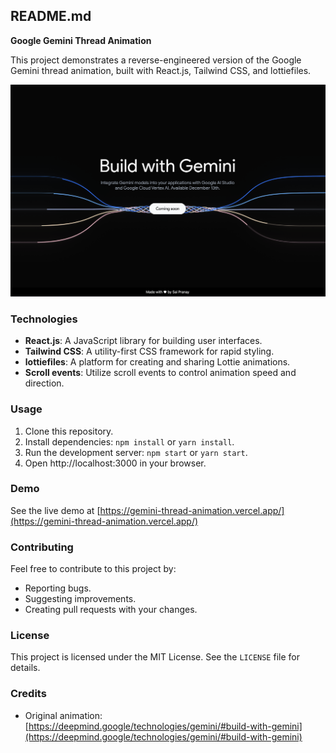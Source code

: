 ## README.md

**Google Gemini Thread Animation**

This project demonstrates a reverse-engineered version of the Google Gemini thread animation, built with React.js, Tailwind CSS, and lottiefiles.

![preview](./image.png)

### Technologies

* **React.js**: A JavaScript library for building user interfaces.
* **Tailwind CSS**: A utility-first CSS framework for rapid styling.
* **lottiefiles**: A platform for creating and sharing Lottie animations.
* **Scroll events**: Utilize scroll events to control animation speed and direction.

### Usage

1. Clone this repository.
2. Install dependencies: `npm install` or `yarn install`.
3. Run the development server: `npm start` or `yarn start`.
4. Open http://localhost:3000 in your browser.

### Demo

See the live demo at [https://gemini-thread-animation.vercel.app/](https://gemini-thread-animation.vercel.app/)

### Contributing

Feel free to contribute to this project by:

* Reporting bugs.
* Suggesting improvements.
* Creating pull requests with your changes.


### License

This project is licensed under the MIT License. See the `LICENSE` file for details.

### Credits

* Original animation: [https://deepmind.google/technologies/gemini/#build-with-gemini](https://deepmind.google/technologies/gemini/#build-with-gemini)